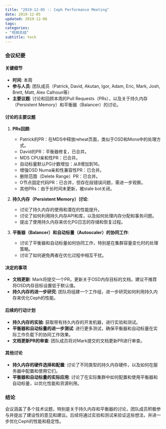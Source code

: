 ```yaml
---
title: "2019-12-05 :: Ceph Performance Meeting"
date: 2019-12-05
updated: 2019-12-06
tags:
categories:
- "视频总结"
subtitle: tech
---
```



### 会议纪要

#### 关键细节
- **时间**: 本周
- **参与人员**: 团队成员（Patrick, David, Akutan, Igor, Adam, Eric, Mark, Josh, Brett, Matt, Alex Calhoun等）
- **主要议题**: 讨论和回顾本周的Pull Requests（PRs），以及关于持久内存（Persistent Memory）和平衡器（Balancer）的讨论。

#### 讨论的主要议题
1. **PRs回顾**:
   - Patrick的PR：在MDS中释放reheat页面，类似于OSD和Mons中的处理方式。
   - David的PR：平衡器修复，已合并。
   - MDS CPU亲和性PR：已合并。
   - 自动标量默认PG计数增加：从8增加到16。
   - 增强OSD Numa亲和性兼容性PR：已合并。
   - 删除范围（Delete Range）PR：已合并。
   - O节点固定代码PR：已合并，但存在段错误问题，需进一步观察。
   - 其他PRs：由于长时间未更新，被stale bot关闭。

2. **持久内存（Persistent Memory）讨论**:
   - 讨论了持久内存的使用和潜在的性能提升。
   - 讨论了如何利用持久内存API和库，以及如何处理内存分配和事务问题。
   - 提出了使用持久内存来优化PG日志的存储和恢复过程。

3. **平衡器（Balancer）和自动标量（Autoscaler）的协同工作**:
   - 讨论了平衡器和自动标量如何协同工作，特别是在集群容量变化时的处理策略。
   - 讨论了如何避免两者在优化过程中相互干扰。

#### 决定的事项
- **文档更新**: Mark将提交一个PR，更新关于OSD内存目标的文档，建议不推荐将OSD内存目标设置低于默认值。
- **持久内存的进一步研究**: 团队将组建一个工作组，进一步研究如何利用持久内存来优化Ceph的性能。

#### 后续的行动计划
- **持久内存的实验**: 获取带有持久内存的开发机器，进行实验和测试。
- **平衡器和自动标量的进一步测试**: 进行更多测试，确保平衡器和自动标量在实际工作负载下的协同工作效果。
- **文档更新PR的审查**: 团队成员将对Mark提交的文档更新PR进行审查。

#### 其他讨论
- **持久内存的硬件选择和配置**: 讨论了不同类型的持久内存硬件，以及如何在服务器中配置和使用它们。
- **平衡器和自动标量的实际应用**: 讨论了在实际集群中如何配置和使用平衡器和自动标量，以优化性能和资源利用。

### 结论
会议涵盖了多个技术议题，特别是关于持久内存和平衡器的讨论，团队成员积极参与并提出了建设性的意见和建议。后续将通过实验和测试来验证这些想法，并进一步优化Ceph的性能和稳定性。